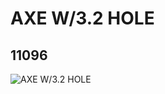 # AXE W/3.2 HOLE
## 11096
![AXE W/3.2 HOLE](https://lc-www-live-s.legocdn.com/media/bricks/5/2/6020600.jpg)